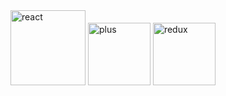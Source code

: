 <div>
<img height="120" width="120" src="https://cdn.worldvectorlogo.com/logos/react.svg" alt="react"/>
<img height="100" width="100" src="https://cdn3.iconfinder.com/data/icons/ui-icons-5/16/plus-small-01-512.png" alt="plus"/>
<img height="100" width="100" src="https://raw.githubusercontent.com/reduxjs/redux/master/logo/logo.png" alt="redux"/>
</div>
